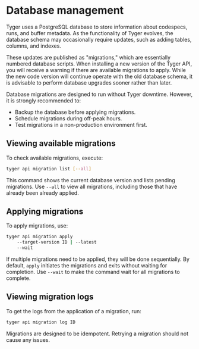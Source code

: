 # Database management

Tyger uses a PostgreSQL database to store information about codespecs, runs, and
buffer metadata. As the functionality of Tyger evolves, the database schema may
occasionally require updates, such as adding tables, columns, and indexes.

These updates are published as "migrations," which are essentially numbered
database scripts. When installing a new version of the Tyger API, you will
receive a warning if there are available migrations to apply. While the new code
version will continue operate with the old database schema, it is advisable to
perform database upgrades sooner rather than later.

Database migrations are designed to run without Tyger downtime.
However, it is strongly recommended to:

- Backup the database before applying migrations.
- Schedule migrations during off-peak hours.
- Test migrations in a non-production environment first.

## Viewing available migrations

To check available migrations, execute:

```bash
tyger api migration list [--all]
```

This command shows the current database version and lists pending migrations.
Use `--all` to view all migrations, including those that have already been
already applied.

## Applying migrations

To apply migrations, use:

```bash
tyger api migration apply
    --target-version ID | --latest
    --wait
```

If multiple migrations need to be applied, they will be done sequentially. By
default, `apply` initiates the migrations and exits without waiting for
completion. Use `--wait` to make the command wait for all migrations to complete.

## Viewing migration logs

To get the logs from the application of a migration, run:

```bash
tyger api migration log ID
```

Migrations are designed to be idempotent. Retrying a migration should not cause
any issues.
